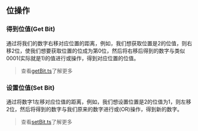 ## 位操作
### 得到位值(Get Bit)
通过将我们的数字右移对应位置的距离，例如，我们想获取位置是2的位值，则右移2位，使我们想要获取位置的位成为第0位，然后将右移后得到的数字与类似0001(实际就是1)的值进行或操作，得到对应位置的位值。
> 查看<a href="./getBit.ts">getBit.ts</a>了解更多

### 设置位值(Set Bit)
通过将数字1左移对应位值的距离，例如，我们想设置位置是2的位值为1，则左移2位，然后将得到的数字与我们原来的数字进行或(OR)操作，得到新的数字。
> 查看<a href="./setBit.ts">setBit.ts</a>了解更多